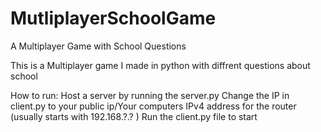# MutliplayerSchoolGame
A Multiplayer Game with School Questions

This is a Multiplayer game I made in python with diffrent questions about school


How to run:
  Host a server by running the server.py
  Change the IP in client.py to your public ip/Your computers IPv4 address for the router (usually starts with 192.168.?.? )
  Run the client.py file to start
